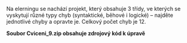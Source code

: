 Na elerningu se nachází projekt, který obsahuje 3 třídy, ve kterých se vyskytují různé typy chyb
(syntaktické, běhové i logické) – najděte jednotlivé chyby a opravte je. Celkový počet chyb je 12.

**Soubor Cviceni_9.zip obsahuje zdrojový kód k úpravě**
